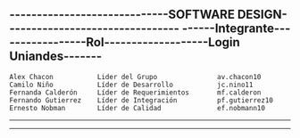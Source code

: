 
-----------------------------SOFTWARE DESIGN--------------------------------
------Integrante-----------------Rol-------------------Login Uniandes-------
----------------------------------------------------------------------------
    Alex Chacon           Lider del Grupo               av.chacon10
    Camilo Niño           Líder de Desarrollo           jc.nino11
    Fernanda Calderón     Líder de Requerimientos       mf.calderon
    Fernando Gutierrez    Líder de Integración          pf.gutierrez10
    Ernesto Nobman        Líder de Calidad              ef.nobmann10
-----------------------------------------------------------------------------
-----------------------------------------------------------------------------
